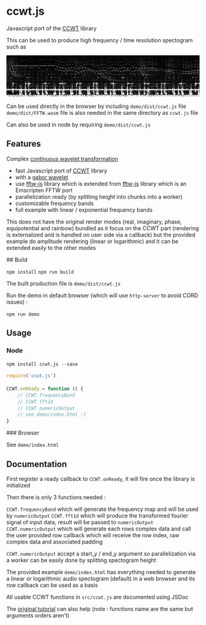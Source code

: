 # ccwt.js
Javascript port of the [CCWT](https://github.com/Lichtso/CCWT) library

This can be used to produce high frequency / time resolution spectogram such as

![spectrogram](https://raw.githubusercontent.com/Lichtso/CCWT/gallery/teaser.png)

Can be used directly in the browser by including `demo/dist/ccwt.js` file `demo/dist/FFTW.wasm` file is also needed in the same directory as `ccwt.js` file

Can also be used in node by requiring `demo/dist/ccwt.js`

## Features

Complex [continuous wavelet transformation](https://en.wikipedia.org/wiki/Continuous_wavelet_transform)

- fast Javascript port of [CCWT](https://github.com/Lichtso/CCWT) library
- with a [gabor wavelet](https://en.wikipedia.org/wiki/Gabor_wavelet)
- use [fftw-js](https://github.com/dean-shaff/fftw-js) library which is extended from [fftw-js](https://github.com/j-funk/fftw-js) library which is an Emscripten FFTW port 
- parallelization ready (by splitting height into chunks into a worker)
- customizable frequency bands
- full example with linear / exponential frequency bands

This does not have the original render modes (real, imaginary, phase, equipotential and rainbow) bundled as it focus on the CCWT part (rendering is externalized and is handled on user side via a callback) but the provided example do amplitude rendering (linear or logarithmic) and it can be extended easily to the other modes

## Build

`npm install`
`npm run build`

The built production file is `demo/dist/ccwt.js`

Run the demo in default browser (which will use `http-server` to avoid CORD issues) :

`npm run demo`

## Usage

### Node

`npm install ccwt.js --save`

```js
require('ccwt.js')

CCWT.onReady = function () {
    // CCWT.frequencyBand
    // CCWT.fft1d
    // CCWT.numericOutput
    // see demo/index.html :)
}
```

### Browser

See `demo/index.html`

## Documentation

First register a ready callback to `CCWT.onReady`, it will fire once the library is initialized

Then there is only 3 functions needed :

`CCWT.frequencyBand` which will generate the frequency map and will be used by `numericOutput`
`CCWT.fft1d` which will produce the transformed fourier signal of input data, result will be passed to `numericOutput`
`CCWT.numericOutput` which will generate each rows complex data and call the user provided row callback which will receive the row index, raw complex data and associated padding

`CCWT.numericOutput` accept a start_y / end_y argument so parallelization via a worker can be easily done by splitting spectogram height

The provided example `demo/index.html` has everything needed to generate a linear or logarithmic audio spectogram (default) in a web browser and its row callback can be used as a basis

All usable CCWT functions in `src/ccwt.js` are documented using JSDoc

The [original tutorial](https://github.com/Lichtso/CCWT/wiki/Tutorial) can also help (note : functions name are the same but arguments orders aren't)
